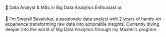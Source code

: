 🚀 Data Analyst & MSc in Big Data Analytics Enthusiast 📊

👋 I'm Swarali Bavalekar, a passionate data analyst with 2 years of hands-on experience transforming raw data into actionable insights. Currently diving deeper into the world of Big Data Analytics through my Master's program.

